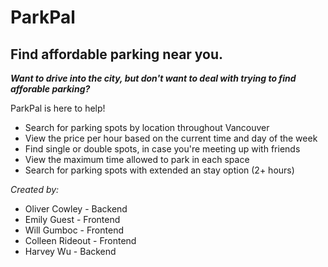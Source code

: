 # ParkPal
## Find affordable parking near you.

***Want to drive into the city, but don't want to deal with trying to find afforable parking?***

ParkPal is here to help! 

- Search for parking spots by location throughout Vancouver
- View the price per hour based on the current time and day of the week
- Find single or double spots, in case you're meeting up with friends
- View the maximum time allowed to park in each space
- Search for parking spots with extended an stay option (2+ hours)

*Created by:*
- Oliver Cowley - Backend
- Emily Guest - Frontend
- Will Gumboc - Frontend
- Colleen Rideout  - Frontend
- Harvey Wu - Backend
